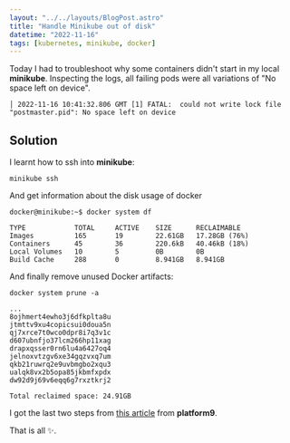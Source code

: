 ```yaml
---
layout: "../../layouts/BlogPost.astro"
title: "Handle Minikube out of disk"
datetime: "2022-11-16"
tags: [kubernetes, minikube, docker]
---
```


Today I had to troubleshoot why some containers didn't start in my local **minikube**. Inspecting the logs, all failing pods were all variations of "No space left on device".

```
│ 2022-11-16 10:41:32.806 GMT [1] FATAL:  could not write lock file "postmaster.pid": No space left on device
```

## Solution
I learnt how to ssh into **minikube**:
```
minikube ssh
```

And get information about the disk usage of docker
```
docker@minikube:~$ docker system df
```
```
TYPE            TOTAL     ACTIVE    SIZE      RECLAIMABLE
Images          165       19        22.61GB   17.28GB (76%)
Containers      45        36        220.6kB   40.46kB (18%)
Local Volumes   10        5         0B        0B
Build Cache     288       0         8.941GB   8.941GB
```

And finally remove unused Docker artifacts:
```
docker system prune -a
```
```
...
8ojhmert4ewho3j6dfkplta8u
jtmttv9xu4copicsui0doua5n
qj7xrce7t0wco0dpr8i7q3v1c
d607ubnfjo37lcm266hp11xag
drapxqsser0rn6lu4a6427oq4
jelnoxvtzgv6xe34gqzvxq7um
qkb21ruwrq2e9uvbmgbo2xqu3
ualqk8vx2b5opa85jkbmfxpdx
dw92d9j69v6eqq6g7rxztkrj2

Total reclaimed space: 24.91GB
```

I got the last two steps from [this article](https://platform9.com/kb/kubernetes/pods-stuck-in-container-creating-no-space-left-on-device) from **platform9**.

That is all ✨.
